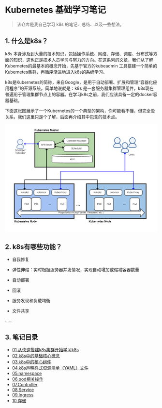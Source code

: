 # Kubernetes 基础学习笔记


> 该仓库是我自己学习 k8s 的笔记、总结、以及一些想法。
> 

## 1. 什么是k8s？

k8s 本身涉及到大量的技术知识，包括操作系统、网络、存储、调度、分布式等方面的知识，这也正是技术人员学习与努力的方向。在这系列的文章，我们从了解Kubernetes的最基本的概念开始，先基于官方的kubeadmin 工具搭建一个简单的Kubernetes集群，再循序渐进地进入k8s的系统学习。


k8s是Kubernetes的简称，来自Google，是用于自动部署、扩展和管理“容器化应用程序”的开源系统。简单地说就是：k8s 是一套服务器集群管理组件，k8s现在普遍用于管理集群节点上的容器。在学习k8s之前，我们应该具备一定的docker容器基础。


下面这张图展示了一个Kubernetes的一个典型的架构，你可能看不懂，但完全没关系，我们这里只是个了解，后面再介绍其中包含的技术点。

![Kubernetes](./img/Kubernetes.png)


## 2. k8s有哪些功能？

- 自我修复

- 弹性伸缩：实时根据服务器并发情况，实现自动增加或缩减容器数量

- 自动部署

- 回滚

- 服务发现和负载均衡

- 文件共享

......


## 3. 笔记目录

- [01.从快速搭建k8s集群开始学习k8s](./note/kb01-build.md)
- [02.k8s中的基础核心概念](./note/kb02-conception.md)
- [03.k8s中的核心组件](./note/kb03-compoents.md)
- [04.k8s声明样式资源清单（YAML）文件](./note/kb04-yaml.md)
- [05.namespace](./note/kb04-namespace.md)
- [06.pod相关操作](./note/kb06-pod.md)
- [07.Controller](./note/kb07-controller.md)
- [08.Service](./note/kb08-service.md)
- [09.Ingress](./note/kb09-ingress.md)
- [10.存储](./note/kb10-storage.md)




